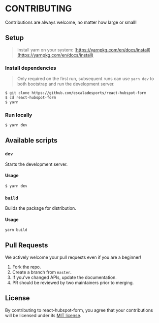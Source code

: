 # CONTRIBUTING

Contributions are always welcome, no matter how large or small!

## Setup

> Install yarn on your system: [https://yarnpkg.com/en/docs/install](https://yarnpkg.com/en/docs/install)

### Install dependencies

> Only required on the first run, subsequent runs can use `yarn dev` to both
bootstrap and run the development server.

```sh
$ git clone https://github.com/escaladesports/react-hubspot-form
$ cd react-hubspot-form
$ yarn
```

### Run locally

```sh
$ yarn dev
```

## Available scripts

### `dev`

Starts the development server.

#### Usage

```sh
$ yarn dev
```

### `build`

Builds the package for distribution.

#### Usage

```sh
yarn build
```

## Pull Requests

We actively welcome your pull requests even if you are a beginner!

1. Fork the repo.
2. Create a branch from `master`.
3. If you've changed APIs, update the documentation.
4. PR should be reviewed by two maintainers prior to merging.

## License

By contributing to react-hubspot-form, you agree that your contributions will be licensed
under its [MIT license](LICENSE).